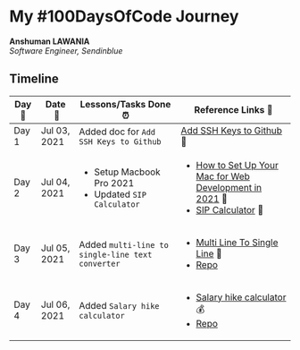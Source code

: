 # My #100DaysOfCode Journey

**Anshuman LAWANIA**  
*Software Engineer, Sendinblue* 

## Timeline

|**Day:pushpin:**|**Date &nbsp;:calendar:**|**Lessons/Tasks Done :alarm_clock:**| **Reference Links :link:**|
|------|-----------------|--------------------|---------------------|
|Day 1|Jul 03, 2021| Added doc for `Add SSH Keys to Github` | [Add SSH Keys to Github](https://github.com/71anshuman/useful-docs/tree/main/Add-ssh-key-to-github):pencil:|
|Day 2|Jul 04, 2021|<ul><li>Setup Macbook Pro 2021</li><li> Updated `SIP Calculator`</li></ul>|<ul><li>[How to Set Up Your Mac for Web Development in 2021](https://betterprogramming.pub/how-to-set-up-your-macbook-for-web-development-in-2021-a7a1f53f6462) :apple:</li><li>[SIP Calculator](https://tools.71anshuman.com/) 🤑</li></ul>|
|Day 3|Jul 05, 2021|Added `multi-line to single-line text converter`|<ul><li>[Multi Line To Single Line](https://tools.71anshuman.com/#/multi-line-to-single-line) 💬</li><li>[Repo](https://github.com/71anshuman/utils)</li></ul>|
|Day 4|Jul 06, 2021|Added `Salary hike calculator`|<ul><li>[Salary hike calculator](https://tools.71anshuman.com/#/salary-hike-calculator):moneybag:</li><li>[Repo](https://github.com/71anshuman/utils)</li></ul>|
